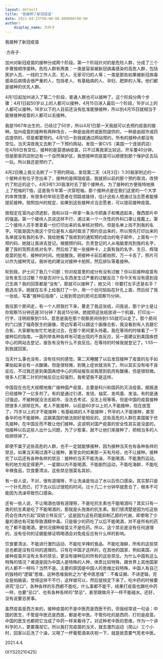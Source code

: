 ```yaml
---
layout: default
title: '我接种了新冠疫苗'
date: 2021-04-25T00:00:00.000000+08:00
author:
    display_name: 方舟子
---
```


我接种了新冠疫苗

·方舟子·

加州对新冠疫苗的接种分成两个阶段。第一个阶段针对的是危险人群，分成了三个步骤按顺序接种。危险人群有两类：一类是容易被新冠病毒感染的高危人群，包括医护人员、一线的工作人员、犯人、无家可归的人等；一类是那些如果被新冠病毒感染后病情会很严重的人，包括老人、有基础病的人、孕妇、肥胖的人等。他们都是接种的优先人群。

4月1日起加州进入了第二个阶段，普通人群也可以接种了。这个阶段分两个步骤：4月1日起50岁以上的人都可以接种，4月15日进入最后一个阶段，16岁以上的人都可以接种。16岁以下的人目前还没有批准能够接种，所以到4月15日就相当于能够接种疫苗的人都可以去接种。

我是1967年出生的，已经过了50岁，所以4月1日那一天我就可以去预约疫苗的接种。加州疫苗的接种有两种场合，一种是由政府或医院提供的，一种是由超市或药店提供的，但是都要预约。4月1日一到我就通过网站预约，所有的接种点都没有空位。当天深夜我又去刷了一下预约网站，发现一家CVS（美国一个连锁药店）在4月6日有空位，接种的是莫德纳疫苗，只不过离我家比较远，开车要40分钟。但是那家药店附近有一个自然保护区，我想接种完疫苗可以顺便到那个保护区去玩一玩，所以我还是预约了。

4月2日晚上我又去刷了一下预约网站，发现第二天（4月3日）1:30我家附近的一个接种点有位子空出来了，接种的是辉瑞疫苗。我就把以前的那个预约取消，改预约了附近的这个。4月3号1:30我准时去了那个接种点。为了接种的方便我特地换上了短袖的T恤，这是我今年第一次穿短袖。那个接种点是在我们这里的一个大学的体育馆里，有很多的年轻志愿者在领路或接待，估计这些人想通过当志愿者能够提前接种。按照加州的规定，如果到这些接种点当志愿者，可以提前接种疫苗。

按规定在室内必须遮脸，我和以往一样拿一条头巾把鼻子和嘴遮起来，像西部片中的强盗。第一个接待人员说这样不行，递过来一个一次性的外科口罩让我戴上。第二个接待人员手里拿着一份打印出来的名单核对预约，但是名单上找不到我的名字。可能是因为我这个空位是有人临时取消了预约空出来的，所以预先打印出来的名单就没有我的名字。我给她看了我收到的通知预约成功的电子邮件，上面有一个预约码，她就让我进去登记。根据预约码，负责登记的人从电脑里找到我的名字，要了我的驾照去核对名字，然后给了我一张接种卡，上面有我的名字、生日、辉瑞疫苗的批号、接种的时间。他提醒我，把接种卡前后都拍照，万一卡丢了，照片可以作为接种凭证。我听他的建议对接种卡拍照，然后排队等着接种。

轮到我，护士问了我几个问题：你对疫苗里的成分有没有过敏？你以前接种疫苗有没有发生过过敏？你是否对什么东西发生过严重的过敏反应？你今天有没有感到自己生病？我的回答都是“没有”。那就可以接种了，她又问：你要打左手还是右手？我选左手。她就在左手上给我打了一针，用一个创可贴贴在针孔上面，然后给了我一张纸，写着“接种后指南”，让我到旁边的房间去观察15分钟。

我往那个房间走，有一个人把我拦下来，要走了我这张纸，问我说，那个护士是让你观察15分钟还是30分钟？我说15分钟。她就把这张纸放进一个机器，打印出一行字，注明观察到1:55，意思是我在那个观察房间待到1:55就可以走了。那个房间的门口放了福奇医生的画像，旁边写着可以跟这个画像合影，我没看到有人去跟它合影，大家都匆匆忙忙地走过去，在那个房间里头待着。我在等待的时候看了一下接种后的指南。一面列举各种各样有可能出现的不良反应，另一面建议到美国疾控中心的网站去登记，报告有没有什么不良反应。在等待的时候我就登记了。1:55一到我就回家。

当天什么事也没有，没有任何的感觉。第二天睡醒了以后发现接种了疫苗的左手如果抬起来会有一点酸痛，但是很轻微，到晚上症状就消失了。所以其实没有啥不良反应，不过我还是到美国疾控中心的网站报告说我感到肌肉有酸痛，但是很轻微。很多人打第二针的时候反应比较强烈，我希望我不是这样。

中国现在也在大规模地推广接种国产疫苗，主要是科兴和国药的灭活疫苗，据报道已经接种了一亿多剂了。有的是通过引诱，发钱、抽奖、发鸡蛋、发油，有的是通过强迫，不接种就没法去超市、没法去考试、没法上班等等。但是中国的疫苗接种把很多人排除在外。老人不能接种，以前是60岁以上的人不能接种，现在放宽了，75岁以上的才不能接种；有基础病的人不能接种；怀孕的人不能接种，甚至备孕的也不能接种。这跟美国的做法刚好是相反的，这些高危的人群在美国属于优先接种，在中国反而不敢让他们接种。这说明对国产疫苗的安全性其实是没底的，怕接种以后这些人出什么问题，为了少惹事，就不让他们来接种了，把相当多的人给排除掉了。

即使不属于这些高危的人群，也不一定就能够接种，因为接种当天也有各种各样的禁忌，如果当天喝过酒不让接种，甚至女的如果那一天有月经，也不让接种。接种完了以后还有各种各样的禁忌：接种的当天不能洗澡，不能喝酒，不能激烈运动。有的地方规定得更严，一星期以内不能喝酒，不能剧烈运动，不能吃海鲜，不能吃辛辣食品，饮食要清淡。这些禁忌很莫名其妙。

有一些人说，不对，很有道理呀，不让洗澡是怕沾了水以后伤口感染。其实那只是一个针孔而已，打下去以后过很短的时间，过十几二十分钟早就愈合了，根本不可能因为洗澡导致伤口感染。

还有一些人说，不让喝酒也很有道理呀，不是吃抗生素也不能喝酒吗？其实只有一类的抗生素是吃了不能喝酒的，那就是头孢类的抗生素。我们很清楚是因为吃这些药会在体内引起“双硫仑样反应”，这是因为这些药能抑制乙醇的代谢，即使喝了少量的酒也有可能导致酒精中毒。只是极少的药吃了以后不能喝酒，并不是所有的药吃了都不能喝酒，更何况接种疫苗又不是吃药。所以，这个禁忌是没有任何道理的。没有任何的证据能够证明喝酒会对免疫反应有什么样的影响。

饮食要清淡、不能进行激烈运动、不能吃辛辣的食品、不能吃海鲜，所有的这些禁忌也都是没有任何的道理的。只有在中国才这样的，在其他的国家，例如美国，对接种疫苗并没有太多的禁忌，更没有接种后的所有的这些禁忌。为什么中国有这么特殊的情况？难道是因为中国人是特殊的人种，体质比较特殊，跟世界上其他国家的人都不一样吗？当然不是。主要的原因是中国人的思维比较特殊，中国人有自己的独特的“逻辑”思维，这种思维我称之为“老中医思维”：不看证据、不讲逻辑，完全是拍脑袋，觉得这样干不行，这样做可以，然后就规定下来了。吃中药的时候要讲究“忌口”，各种各样的东西都不能吃，什么事都不能干，结果打疫苗也跟吃中药一样，也要“忌口”、也有各种各样的“禁忌”，甚至跟做月子一样不能碰水。还好，没有说要忌房事。

虽然疫苗是西方来的，接种疫苗的不是中医而是西医干的，但我经常说一句话：中国的医生，不管是中医还是西医，都是老中医。不管你吃的是西药、打的是疫苗，中国的医生也都把它当成了中药一样来看待了。对这种老中医的思维，作为一个讲科学的人，更要蔑视它。所以我打完疫苗的当天，就去激烈运动（爬山）三个小时，回家以后洗了个澡，又喝了一杯葡萄酒来庆祝一下，就是故意要气死老中医。

2021.4.4.

(XYS20210425)

